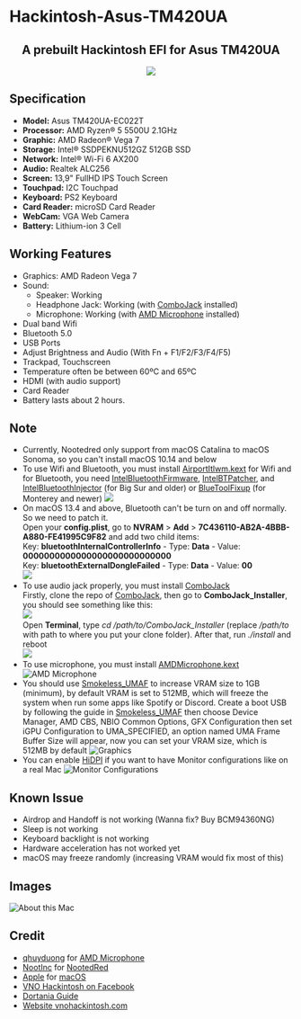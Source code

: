# Hackintosh-Asus-TM420UA
<h2 align="center">A prebuilt Hackintosh EFI for Asus TM420UA</h2>
<p align="center">
  <img src="vivobook.png">
</p>

## Specification
-  **Model:** Asus TM420UA-EC022T
-  **Processor:** AMD Ryzen® 5 5500U 2.1GHz
-  **Graphic:** AMD Radeon® Vega 7
-  **Storage:** Intel® SSDPEKNU512GZ 512GB SSD
-  **Network:** Intel® Wi-Fi 6 AX200
-  **Audio:** Realtek ALC256
-  **Screen:** 13,9" FullHD IPS Touch Screen
-  **Touchpad:** I2C Touchpad
-  **Keyboard:** PS2 Keyboard
-  **Card Reader:** microSD Card Reader
-  **WebCam:** VGA Web Camera
-  **Battery:** Lithium-ion 3 Cell
  
## Working Features
-  Graphics: AMD Radeon Vega 7
-  Sound:
   + Speaker: Working
   + Headphone Jack: Working (with [ComboJack](https://github.com/hackintosh-stuff/ComboJack) installed)
   + Microphone: Working (with [AMD Microphone](https://github.com/qhuyduong/AMDMicrophone) installed)
-  Dual band Wifi
-  Bluetooth 5.0
-  USB Ports
-  Adjust Brightness and Audio (With Fn + F1/F2/F3/F4/F5)
-  Trackpad, Touchscreen
-  Temperature often be between 60ºC and 65ºC
-  HDMI (with audio support)
-  Card Reader
-  Battery lasts about 2 hours.

## Note
- Currently, Nootedred only support from macOS Catalina to macOS Sonoma, so you can't install macOS 10.14 and below
- To use Wifi and Bluetooth, you must install [AirportItlwm.kext](https://github.com/OpenIntelWireless/itlwm) for Wifi and for Bluetooth, you need [IntelBluetoothFirmware](https://github.com/OpenIntelWireless/IntelBluetoothFirmware), [IntelBTPatcher](https://github.com/OpenIntelWireless/IntelBluetoothFirmware), and [IntelBluetoothInjector](https://github.com/OpenIntelWireless/IntelBluetoothFirmware) (for Big Sur and older) or [BlueToolFixup](https://github.com/acidanthera/BrcmPatchRAM) (for Monterey and newer)
  <img src="wifi-bluetoth-kext.png">
- On macOS 13.4 and above, Bluetooth can't be turn on and off normally. So we need to patch it. <br>
  Open your **config.plist**, go to **NVRAM** > **Add** > **7C436110-AB2A-4BBB-A880-FE41995C9F82** and add two child items: <br>
  Key: **bluetoothInternalControllerInfo** - Type: **Data** - Value: **0000000000000000000000000000** <br>
  Key: **bluetoothExternalDongleFailed** - Type: **Data** - Value: **00** <br>
  <img src="bluetooth-13.5.png">
- To use audio jack properly, you must install [ComboJack](https://github.com/hackintosh-stuff/ComboJack) <br>
  Firstly, clone the repo of [ComboJack](https://github.com/hackintosh-stuff/ComboJack), then go to **ComboJack_Installer**, you should see something like this: <br>
  <img src="ComboJack.png"> <br> 
  Open **Terminal**, type *cd /path/to/ComboJack_Installer* (replace */path/to* with path to where you put your clone folder). After that, run *./install* and reboot <br>
  <img src="Terminal-ComboJack.png">
- To use microphone, you must install [AMDMicrophone.kext](https://github.com/qhuyduong/AMDMicrophone)
  <img src="microphone.png" alt="AMD Microphone" title="AMD Microphone">
- You should use [Smokeless_UMAF](https://github.com/DavidS95/Smokeless_UMAF) to increase VRAM size to 1GB (minimum), by default VRAM is set to 512MB, which will freeze the system when run some apps like Spotify or Discord. Create a boot USB by following the guide in [Smokeless_UMAF](https://github.com/DavidS95/Smokeless_UMAF) then choose Device Manager, AMD CBS, NBIO Common Options, GFX Configuration then set iGPU Configuration to UMA_SPECIFIED, an option named UMA Frame Buffer Size will appear, now you can set your VRAM size, which is 512MB by default
  <img src="graphics.png" alt="Graphics" title="Graphics">   
- You can enable [HiDPI](https://github.com/xzhih/one-key-hidpi) if you want to have Monitor configurations like on a real Mac
  <img src="monitor.png" alt="Monitor Configurations" title="Monitor Configurations">

## Known Issue
-  Airdrop and Handoff is not working (Wanna fix? Buy BCM94360NG)
-  Sleep is not working
-  Keyboard backlight is not working
-  Hardware acceleration has not worked yet
-  macOS may freeze randomly (increasing VRAM would fix most of this)

## Images
<img src="Screenshot.png" alt="About this Mac" title="About this Mac">

## Credit
-  [qhuyduong](https://github.com/qhuyduong) for [AMD Microphone](https://github.com/qhuyduong/AMDMicrophone)
-  [NootInc](https://github.com/NootInc) for [NootedRed](https://github.com/NootInc/NootedRed)
-  [Apple](https://www.apple.com) for [macOS](https://www.apple.com/macos)
-  [VNO Hackintosh on Facebook](https://www.facebook.com/groups/vnohackintosh/?epa=SEARCH_BOX)
-  [Dortania Guide](https://dortania.github.io/OpenCore-Install-Guide/)
-  [Website vnohackintosh.com](https://vnohackintosh.com)
  

